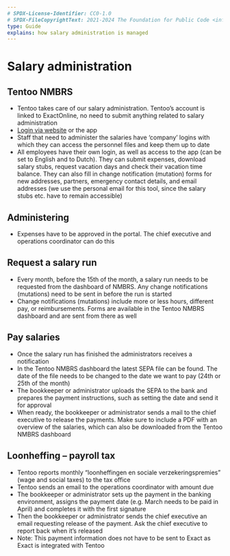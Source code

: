 ```yaml
---
# SPDX-License-Identifier: CC0-1.0
# SPDX-FileCopyrightText: 2021-2024 The Foundation for Public Code <info@publiccode.net>
type: Guide
explains: how salary administration is managed
---
```


# Salary administration

## Tentoo NMBRS

* Tentoo takes care of our salary administration. Tentoo’s account is linked to ExactOnline, no need to submit anything related to salary administration
* [Login via website](https://tentoo.nmbrs.nl/applications) or the app
* Staff that need to administer the salaries have ‘company’ logins with which they can access the personnel files and keep them up to date
* All employees have their own login, as well as access to the app (can be set to English and to Dutch). They can submit expenses, download salary stubs, request vacation days and check their vacation time balance. They can also fill in change notification (mutation) forms for new addresses, partners, emergency contact details, and email addresses (we use the personal email for this tool, since the salary stubs etc. have to remain accessible)

## Administering

* Expenses have to be approved in the portal. The chief executive and operations coordinator can do this

## Request a salary run

* Every month, before the 15th of the month, a salary run needs to be requested from the dashboard of NMBRS. Any change notifications (mutations) need to be sent in before the run is started
* Change notifications (mutations) include more or less hours, different pay, or reimbursements. Forms are available in the Tentoo NMBRS dashboard and are sent from there as well

## Pay salaries

* Once the salary run has finished the administrators receives a notification
* In the Tentoo NMBRS dashboard the latest SEPA file can be found. The date of the file needs to be changed to the date we want to pay (24th or 25th of the month)
* The bookkeeper or administrator uploads the SEPA to the bank and prepares the payment instructions, such as setting the date and send it for approval
* When ready, the bookkeeper or administrator sends a mail to the chief executive to release the payments. Make sure to include a PDF with an overview of the salaries, which can also be downloaded from the Tentoo NMBRS dashboard

## Loonheffing – payroll tax

* Tentoo reports monthly “loonheffingen en sociale verzekeringspremies” (wage and social taxes) to the tax office
* Tentoo sends an email to the operations coordinator with amount due
* The bookkeeper or administrator sets up the payment in the banking environment, assigns the payment date (e.g. March needs to be paid in April) and completes it with the first signature
* Then the bookkeeper or administrator sends the chief executive an email requesting release of the payment. Ask the chief executive to report back when it’s released
* Note: This payment information does not have to be sent to Exact as Exact is integrated with Tentoo
